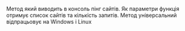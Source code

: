 Метод який виводить в консоль пінг сайтів.
Як параметри функція отримує список сайтів та кількість запитів.
Метод універсальний відпрацьовує на Windows і Linux
